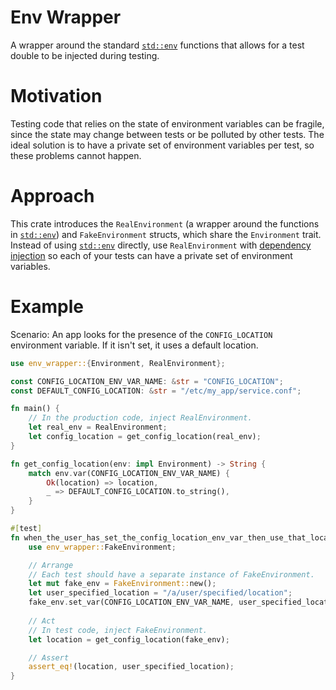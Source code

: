 # Env Wrapper

A wrapper around the standard [`std::env`](https://doc.rust-lang.org/std/env/index.html)
functions that allows for a test double to be injected during testing.

# Motivation
Testing code that relies on the state of environment variables can be
fragile, since the state may change between tests or be polluted by other tests.
The ideal solution is to have a private set of environment variables per test,
so these problems cannot happen.

# Approach
This crate introduces the `RealEnvironment`
(a wrapper around the functions in [`std::env`](https://doc.rust-lang.org/std/env/index.html))
and
`FakeEnvironment` structs, which share the
`Environment` trait. Instead of using
[`std::env`](https://doc.rust-lang.org/std/env/index.html) directly,
use `RealEnvironment` with
[dependency injection](https://en.wikipedia.org/wiki/Dependency_injection)
so each of your tests can have a private set of environment variables.

# Example
Scenario: An app looks for the presence of the `CONFIG_LOCATION` environment
variable. If it isn't set, it uses a default location.

```rust
use env_wrapper::{Environment, RealEnvironment};

const CONFIG_LOCATION_ENV_VAR_NAME: &str = "CONFIG_LOCATION";
const DEFAULT_CONFIG_LOCATION: &str = "/etc/my_app/service.conf";

fn main() {
    // In the production code, inject RealEnvironment.
    let real_env = RealEnvironment;
    let config_location = get_config_location(real_env);
}

fn get_config_location(env: impl Environment) -> String {
    match env.var(CONFIG_LOCATION_ENV_VAR_NAME) {
        Ok(location) => location,
        _ => DEFAULT_CONFIG_LOCATION.to_string(),
    }
}

#[test]
fn when_the_user_has_set_the_config_location_env_var_then_use_that_location() {
    use env_wrapper::FakeEnvironment;

    // Arrange
    // Each test should have a separate instance of FakeEnvironment.
    let mut fake_env = FakeEnvironment::new();
    let user_specified_location = "/a/user/specified/location";
    fake_env.set_var(CONFIG_LOCATION_ENV_VAR_NAME, user_specified_location);
    
    // Act
    // In test code, inject FakeEnvironment.
    let location = get_config_location(fake_env);

    // Assert
    assert_eq!(location, user_specified_location);
}
```
